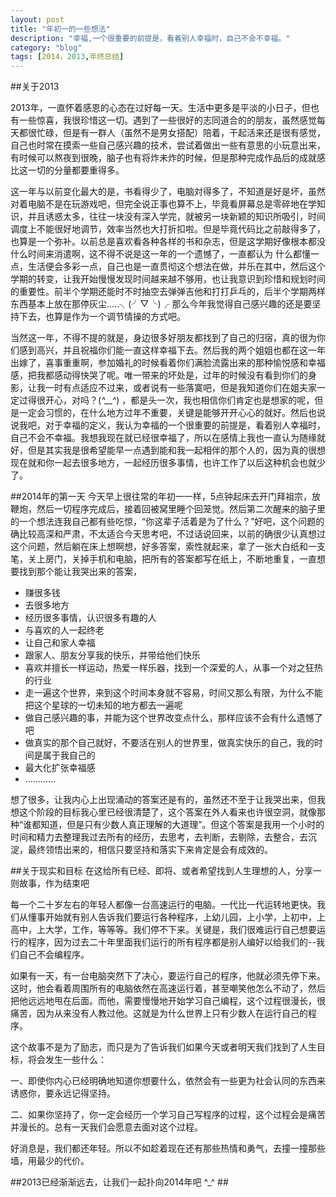 ```yaml
---
layout: post
title: "年初一的一些想法"
description: "幸福,一个很重要的前提是，看着别人幸福时，自己不会不幸福。"
category: "blog"
tags: [2014，2013,年终总结]
---
```


##关于2013

2013年，一直怀着感恩的心态在过好每一天。生活中更多是平淡的小日子，但也有一些惊喜，我很珍惜这一切。遇到了一些很好的志同道合的的朋友，虽然感觉每天都很忙碌，但是有一群人（虽然不是男女搭配）陪着，干起活来还是很有感觉，自己也时常在摸索一些自己感兴趣的技术，尝试着做出一些有意思的小玩意出来， 有时候可以熬夜到很晚，脑子也有将炸未炸的时候，但是那种完成作品后的成就感比这一切的分量都要重得多。

这一年与以前变化最大的是，书看得少了，电脑対得多了，不知道是好是坏，虽然对着电脑不是在玩游戏吧，但完全说正事也算不上，毕竟看屏幕总是零碎地在学知识，并且诱惑太多，往往一块没有深入学完，就被另一块新颖的知识所吸引，时间调度上不能很好地调节，效率当然也大打折扣啦。但是毕竟代码比之前敲得多了，也算是一个弥补。以前总是喜欢看各种各样的书和杂志，但是这学期好像根本都没什么时间来消遣啊，这不得不说是这一年的一个遗憾了，一直都认为 什么都懂一点，生活便会多彩一点，自己也是一直贯彻这个想法在做，并乐在其中，然后这个学期的转变，让我开始慢慢发现时间越来越不够用，也让我意识到珍惜和规划时间的重要性。前半个学期还能时不时抽空去弹弹吉他和打打乒乓的，后半个学期两样东西基本上放在那停灰尘.....╮(╯▽╰)╭ 那么今年我觉得自己感兴趣的还是要坚持下去，也算是作为一个调节情操的方式吧。

当然这一年，不得不提的就是，身边很多好朋友都找到了自己的归宿，真的很为你们感到高兴，并且祝福你们能一直这样幸福下去。然后我的两个姐姐也都在这一年出嫁了，喜事重重啊，参加婚礼的时候看着你们满脸流露出来的那种愉悦感和幸福感，把我都感动得快哭了呢。唯一带来的坏处是，过年的时候没有看到你们的身影，让我一时有点适应不过来，或者说有一些落寞吧，但是我知道你们在姐夫家一定过得很开心，对吗？(*^__^*) ，都是头一次，我也相信你们肯定也是想家的呢，但是一定会习惯的，在什么地方过年不重要，关键是能够开开心心的就好。然后也说说我吧，对于幸福的定义，我认为幸福的一个很重要的前提是，看着别人幸福时，自己不会不幸福。我想我现在就已经很幸福了，所以在感情上我也一直认为随缘就好，但是其实我是很希望能早一点遇到能和我一起相伴的那个人的，因为真的很想现在就和你一起去很多地方，一起经历很多事情，也许工作了以后这种机会也就少了。

##2014年的第一天
今天早上很往常的年初一一样，5点钟起床去开门拜祖宗，放鞭炮，然后一切程序完成后，接着回被窝里睡个回笼觉。然后第二次醒来的脑子里的一个想法连我自己都有些吃惊，“你这辈子活着是为了什么？”好吧，这个问题的确比较高深和严肃，不太适合今天思考吧，不过话说回来，以前的确很少认真想过这个问题，然后躺在床上想啊想，好多答案，索性就起来，拿了一张大白纸和一支笔，关上房门，关掉手机和电脑，把所有的答案都写在纸上，不断地重复，一直想要找到那个能让我哭出来的答案，

 - 赚很多钱
 - 去很多地方
 - 经历很多事情，认识很多有趣的人
 - 与喜欢的人一起终老
 - 让自己和家人幸福
 - 跟家人、朋友分享我的快乐，并带给他们快乐
 - 喜欢并擅长一样运动，热爱一样乐器，找到一个深爱的人，从事一个对之狂热的行业
 - 走一遍这个世界，来到这个时间本身就不容易，时间又那么有限，为什么不能把这个星球的一切未知的地方都去一遍呢
 - 做自己感兴趣的事，并能为这个世界改变点什么，那样应该不会有什么遗憾了吧
 - 做真实的那个自己就好，不要活在别人的世界里，做真实快乐的自己，我的时间是属于我自己的
 - 最大化扩张幸福感
 - …………

想了很多，让我内心上出现涌动的答案还是有的，虽然还不至于让我哭出来，但我想这个阶段的目标我心里已经很清楚了，这个答案在外人看来也许很空洞，就像那种“谁都知道，但是只有少数人真正理解的大道理”。但这个答案是我用一个小时的时间和精力去整理我过去所有的经历，去思考，去判断，去剔除，去整合，去沉淀，最终领悟出来的，相信只要坚持和落实下来肯定是会有成效的。

##关于现实和目标
在这给所有已经、即将、或者希望找到人生理想的人，分享一则故事，作为结束吧

每一个二十岁左右的年轻人都像一台高速运行的电脑。一代比一代运转地更快。我们从懂事开始就有别人告诉我们要运行各种程序，上幼儿园，上小学，上初中，上高中，上大学，工作，等等等。我们停不下来。关键是，我们很难运行自己想要运行的程序，因为过去二十年里面我们运行的所有程序都是别人编好以给我们的--我们自己不会编程序。

如果有一天，有一台电脑突然下了决心，要运行自己的程序，他就必须先停下来。这时，他会看着周围所有的电脑依然在高速运行着，甚至嘲笑他怎么不动了，然后把他远远地甩在后面。而他，需要慢慢地开始学习自己编程，这个过程很漫长，很痛苦，因为从来没有人教过他。这就是为什么世界上只有少数人在运行自己的程序。

这个故事不是为了励志，而只是为了告诉我们如果今天或者明天我们找到了人生目标，将会发生一些什么：

一、即使你内心已经明确地知道你想要什么，依然会有一些更为社会认同的东西来诱惑你，要永远记得坚持。

二、如果你坚持了，你一定会经历一个学习自己写程序的过程，这个过程会是痛苦并漫长的。总有一天我们会愿意去面对这个过程。

好消息是，我们都还年轻。所以不如趁着现在还有那些热情和勇气，去撞一撞那些墙，用最少的代价。

##2013已经渐渐远去，让我们一起扑向2014年吧 ^_^ ##
